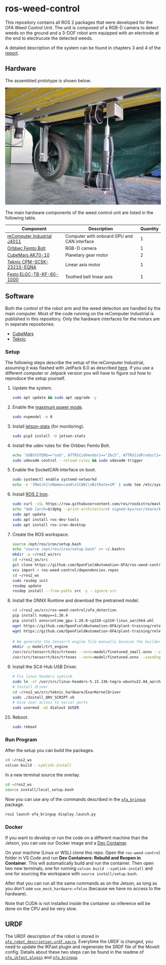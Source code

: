 # ros-weed-control
This repository contains all ROS 2 packages that were developed for the OFA Weed Control Unit. The unit is composed of a RGB-D camera to detect weeds on the ground and a 3-DOF robot arm equipped with an electrode at the end to electrucute the detected weeds. 

A detailed description of the system can be found in chapters 3 and 4 of the [report](Weed%20Control%20Unit%20Report%20Haldemann.pdf).

## Hardware
The assembled prototype is shown below.

![Weed Control Unit](hardware.jpg)

The main hardware components of the weed control unit are listed in the following table.

| Component | Description | Quantity |
| --- | --- | --- |
| [reComputer Industrial J4011](https://www.seeedstudio.com/reComputer-Industrial-J4011-p-5681.html) | Computer with onboard GPU and CAN interface | 1 |
| [Orbbec Femto Bolt](https://www.orbbec.com/products/tof-camera/femto-bolt) | RGB-D camera | 1 |
| [CubeMars AK70-10](https://www.cubemars.com/goods-1031-AK70-10.html) | Planetary gear motor | 2 |
| [Teknic CPM-SCSK-2321S-EQNA](https://teknic.com/model-info/CPM-SCSK-2321S-EQNA/?model_voltage=24) | Linear axis motor | 1 |
| [Festo ELGC-TB-KF-60-1000](https://www.festo.com/ch/en/a/8062781/?identCode1=ELGC-TB-KF-60-1000) | Toothed belt linear axis | 1 |


## Software
Both the control of the robot arm and the weed detection are handled by the main computer. Most of the code running on the reComputer Industrial is published in this repository. Only the hardware interfaces for the motors are in seperate repositories:
- [CubeMars](https://github.com/OpenFieldAutomation-OFA/cubemars_hardware)
- [Teknic](https://github.com/OpenFieldAutomation-OFA/teknic_hardware)

### Setup
The following steps describe the setup of the reComputer Industrial, assuming it was flashed with JetPack 6.0 as described [here](https://wiki.seeedstudio.com/reComputer_Industrial_Getting_Started/#flash-to-jetson). If you use a different computer or Jetpack version you will have to figure out how to reproduce the setup yourself.

1. Update the system.
    ```bash
    sudo apt update && sudo apt upgrade -y
    ```
2. Enable the [maximum power mode](https://wiki.seeedstudio.com/reComputer_Industrial_J40_J30_Hardware_Interfaces_Usage/#max-performance-on-recomputer-industrial).
    ```bash
    sudo nvpmodel -m 0
    ```
3. Install [jetson-stats](https://rnext.it/jetson_stats/) (for monitoring).
    ```bash
    sudo pip3 install -U jetson-stats
    ```
4. Install the udev rules for the Orbbec Femto Bolt.
    ```bash
    echo 'SUBSYSTEMS=="usb", ATTRS{idVendor}=="2bc5", ATTRS{idProduct}=="066b", MODE:="0666",  OWNER:="root", GROUP:="video", SYMLINK+="Femto Bolt"' | sudo tee /etc/udev/rules.d/99-obsensor-libusb.rules
    sudo udevadm control --reload-rules && sudo udevadm trigger
    ```
5. Enable the SocketCAN interface on boot.
    ```bash
    sudo systemctl enable systemd-networkd
    echo -e '[Match]\nName=can0\n[CAN]\nBitRate=1M' | sudo tee /etc/systemd/network/80-can.network
    ```
6. Install [ROS 2 Iron](https://docs.ros.org/en/iron/Installation/Ubuntu-Install-Debians.html).
    ```bash
    sudo curl -sSL https://raw.githubusercontent.com/ros/rosdistro/master/ros.key -o /usr/share/keyrings/ros-archive-keyring.gpg
    echo "deb [arch=$(dpkg --print-architecture) signed-by=/usr/share/keyrings/ros-archive-keyring.gpg] http://packages.ros.org/ros2/ubuntu $(. /etc/os-release && echo $UBUNTU_CODENAME) main" | sudo tee /etc/apt/sources.list.d/ros2.list > /dev/null
    sudo apt update
    sudo apt install ros-dev-tools
    sudo apt install ros-iron-desktop
    ```
7. Create the ROS workspace.
    ```bash
    source /opt/ros/iron/setup.bash
    echo "source /opt/ros/iron/setup.bash" >> ~/.bashrc
    mkdir -p ~/ros2_ws/src
    cd ~/ros2_ws/src
    git clone https://github.com/OpenFieldAutomation-OFA/ros-weed-control-ros.git
    vcs import < ros-weed-control/dependencies.repos
    cd ~/ros2_ws
    sudo rosdep init
    rosdep update
    rosdep install --from-paths src -y --ignore-src
    ```
8. Install the ONNX Runtime and download the pretrained model.
    ```bash
    cd ~/ros2_ws/src/ros-weed-control/ofa_detection
    pip install numpy==1.26.4
    pip install onnxruntime_gpu-1.20.0-cp310-cp310-linux_aarch64.whl
    wget https://github.com/OpenFieldAutomation-OFA/plant-training/releases/download/v0.0.0/finetuned_small.onnx -P model/
    wget https://github.com/OpenFieldAutomation-OFA/plant-training/releases/download/v0.0.0/finetuned.onnx -P model/

    # We generate the tensorrt engine file manually because the builder in onnxruntime does not work correctly for some reason
    mkdir -p model/trt_engine
    /usr/src/tensorrt/bin/trtexec --onnx=model/finetuned_small.onnx --saveEngine=model/trt_engine/TensorrtExecutionProvider_TRTKernel_graph_main_graph_6398305485275041207_0_0_sm87.engine --fp16
    /usr/src/tensorrt/bin/trtexec --onnx=model/finetuned.onnx --saveEngine=model/trt_engine/TensorrtExecutionProvider_TRTKernel_graph_main_graph_12799879847838785250_0_0_sm87.engine --fp16
    ```
9. Install the SC4-Hub USB Driver.
    ```bash
    # Fix linux headers symlink
    sudo ln -sf /usr/src/linux-headers-5.15.136-tegra-ubuntu22.04_aarch64/3rdparty/canonical/linux-jammy/kernel-source /lib/modules/5.15.136-tegra/build
    # Install driver
    cd ~/ros2_ws/src/teknic_hardware/ExarKernelDriver
    sudo ./Install_DRV_SCRIPT.sh
    # Give user access to serial ports
    sudo usermod -aG dialout $USER
    ```
10. Reboot.
    ```bash
    sudo reboot
    ```

### Run Program
After the setup you can build the packages.
```bash
cd ~/ros2_ws
colcon build --symlink-install
```
In a new terminal source the overlay.
```bash
cd ~/ros2_ws
source install/local_setup.bash
```
Now you can use any of the commands described in the [`ofa_bringup`](ofa_bringup) package.
```bash
ros2 launch ofa_bringup display.launch.py
```

### Docker
If you want to develop or run the code on a different machine than the Jetson, you can use our Docker image and a [Dev Container](https://code.visualstudio.com/docs/devcontainers/containers).

On your machine (Linux or WSL) clone this repo. Open the `ros-weed-control` folder in VS Code and run **Dev Containers: Rebuild and Reopen in Container**. This will automatically build and run the container. Then open two new terminals, one for running `colcon build --symlink-install` and one for sourcing the workspace with `source install/setup.bash`.

After that you can run all the same commands as on the Jetson, as long as you don't use `use_mock_hardware:=false` (because we have no access to the hardware).

Note that CUDA is not installed inside the container so inference will be done on the CPU and be very slow.

## URDF
The URDF description of the robot is stored in [`ofa_robot_description.urdf.xacro`](ofa_moveit_config/urdf/ofa_robot_description.urdf.xacro). Everytime the URDF is changed, you need to update the IKFast plugin and regenerate the SRDF file of the MoveIt config. Details about these two steps can be found in the readme of [`ofa_ikfast_plugin`](ofa_ikfast_plugin) and [`ofa_bringup`](ofa_bringup).